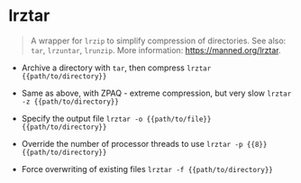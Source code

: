 # lrztar
> A wrapper for `lrzip` to simplify compression of directories.
> See also: `tar`, `lrzuntar`, `lrunzip`.
> More information: <https://manned.org/lrztar>.

- Archive a directory with `tar`, then compress
`lrztar {{path/to/directory}}`

- Same as above, with ZPAQ - extreme compression, but very slow
`lrztar -z {{path/to/directory}}`

- Specify the output file
`lrztar -o {{path/to/file}} {{path/to/directory}}`

- Override the number of processor threads to use
`lrztar -p {{8}} {{path/to/directory}}`

- Force overwriting of existing files
`lrztar -f {{path/to/directory}}`
